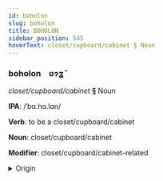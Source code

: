 ```yaml
---
id: boholon
slug: boholon
title: BOHOLON
sidebar_position: 545
hoverText: closet/cupboard/cabinet § Noun
---
```


### boholon&emsp;<span kind="abugida">ʋɂʓ̃</span>

*closet/cupboard/cabinet* **§** Noun

**IPA**: /ˈbɑ.hɑ.lɑn/

**Verb**: to be a closet/cupboard/cabinet

**Noun**: closet/cupboard/cabinet

**Modifier**: closet/cupboard/cabinet-related

<details>
    <summary>Origin</summary>
    Armenian պահարան paharan [pɑhɑˈɾɑn]<br/>
    <em>Armenian Language Family</em>
</details>